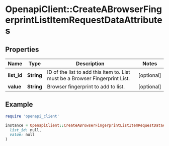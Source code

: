 # OpenapiClient::CreateABrowserFingerprintListItemRequestDataAttributes

## Properties

| Name | Type | Description | Notes |
| ---- | ---- | ----------- | ----- |
| **list_id** | **String** | ID of the list to add this item to. List must be a Browser Fingerprint List. | [optional] |
| **value** | **String** | Browser fingerprint to add to list. | [optional] |

## Example

```ruby
require 'openapi_client'

instance = OpenapiClient::CreateABrowserFingerprintListItemRequestDataAttributes.new(
  list_id: null,
  value: null
)
```

